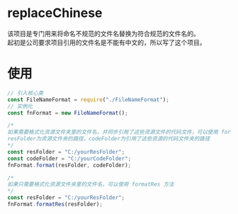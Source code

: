 # replaceChinese

该项目是专门用来将命名不规范的文件名替换为符合规范的文件名的。  
起初是公司要求项目引用的文件名是不能有中文的，所以写了这个项目。

# 使用

```javascript
// 引入核心类
const FileNameFormat = require("./FileNameFormat");
// 实例化
const fnFormat = new FileNameFormat();

/*
如果需要格式化资源文件夹里的文件名，并同步引用了这些资源文件的代码文件，可以使用 format 方法
resFolder为资源文件夹的路径，codeFolder为引用了这些资源的代码文件夹的路径
*/
const resFolder = "C:/yourResFolder";
const codeFolder = "C:/yourCodeFolder";
fnFormat.format(resFolder, codeFolder);

/*
如果只需要格式化资源文件夹里的文件名，可以使用 formatRes 方法
*/
const resFolder = "C:/yourResFolder";
fnFormat.formatRes(resFolder);
```
